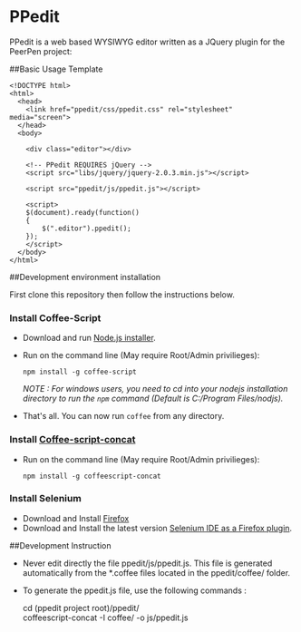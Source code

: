 PPedit
======

PPedit is a web based WYSIWYG editor written as a JQuery plugin for the PeerPen project:

##Basic Usage Template

    <!DOCTYPE html>
    <html>
      <head>
        <link href="ppedit/css/ppedit.css" rel="stylesheet" media="screen">    
      </head>
      <body>
      
        <div class="editor"></div>
      
        <!-- PPedit REQUIRES jQuery -->
        <script src="libs/jquery/jquery-2.0.3.min.js"></script>
        
        <script src="ppedit/js/ppedit.js"></script>
    
        <script>
        $(document).ready(function()
        {
            $(".editor").ppedit();
        });        
        </script>
      </body>
    </html>

##Development environment installation

First clone this repository then follow the instructions below.

### Install Coffee-Script

 - Download and run [Node.js installer](http://nodejs.org/download/).
 - Run on the command line (May require Root/Admin privilieges): 

	`npm install -g coffee-script`

    *NOTE : For windows users, you need to cd into your nodejs installation directory to run the `npm` command 
    (Default is C:/Program Files/nodjs).*

 - That's all. You can now run `coffee` from any directory.

### Install [Coffee-script-concat ](https://github.com/fairfieldt/coffeescript-concat)

 - Run on the command line (May require Root/Admin privilieges): 

	`npm install -g coffeescript-concat`

### Install Selenium

- Download and Install [Firefox](http://www.mozilla.org/en-US/firefox/new/)
- Download and Install the latest version [Selenium IDE as a Firefox plugin](http://docs.seleniumhq.org/download/).

##Development Instruction

 - Never edit directly the file ppedit/js/ppedit.js. This file is generated automatically from the *.coffee files located in the ppedit/coffee/ folder.
 - To generate the ppedit.js file, use the following commands :

    cd (ppedit project root)/ppedit/    
    coffeescript-concat -I coffee/ -o js/ppedit.js
